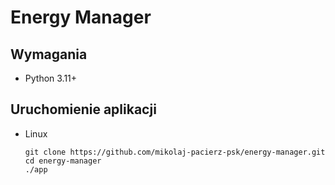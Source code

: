 # Energy Manager

## Wymagania

- Python 3.11+

## Uruchomienie aplikacji

- Linux
   ```
   git clone https://github.com/mikolaj-pacierz-psk/energy-manager.git
   cd energy-manager
   ./app
   ```